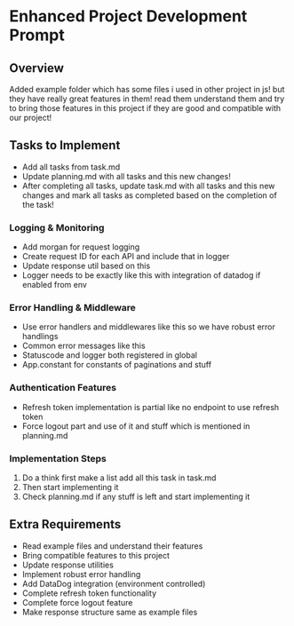 # Enhanced Project Development Prompt

## Overview

Added example folder which has some files i used in other project in js! but they have really great features in them! read them understand them and try to bring those features in this project if they are good and compatible with our project!

## Tasks to Implement

- Add all tasks from task.md
- Update planning.md with all tasks and this new changes!
- After completing all tasks, update task.md with all tasks and this new changes and mark all tasks as completed based on the completion of the task!

### Logging & Monitoring

- Add morgan for request logging
- Create request ID for each API and include that in logger
- Update response util based on this
- Logger needs to be exactly like this with integration of datadog if enabled from env

### Error Handling & Middleware

- Use error handlers and middlewares like this so we have robust error handlings
- Common error messages like this
- Statuscode and logger both registered in global
- App.constant for constants of paginations and stuff

### Authentication Features

- Refresh token implementation is partial like no endpoint to use refresh token
- Force logout part and use of it and stuff which is mentioned in planning.md

### Implementation Steps

1. Do a think first make a list add all this task in task.md
2. Then start implementing it
3. Check planning.md if any stuff is left and start implementing it

## Extra Requirements

- Read example files and understand their features
- Bring compatible features to this project
- Update response utilities
- Implement robust error handling
- Add DataDog integration (environment controlled)
- Complete refresh token functionality
- Complete force logout feature
- Make response structure same as example files
